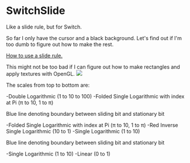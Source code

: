 # SwitchSlide
Like a slide rule, but for Switch.

So far I only have the cursor and a black background. Let's find out if I'm too dumb to figure out how to make the rest.

[How to use a slide rule.](https://www.sliderulemuseum.com/SR_Class/OS-ISRM_SlideRuleSeminar.pdf)

This might not be too bad if I can figure out how to make rectangles and apply textures with OpenGL.
![](https://user-images.githubusercontent.com/36782760/140880806-4bd9d857-4db1-4a09-a6aa-9d42377ae4d1.png)

The scales from top to bottom are:

-Double Logarithmic (1 to 10 to 100)
-Folded Single Logarithmic with index at Pi (π to 10, 1 to π)

Blue line denoting boundary between sliding bit and stationary bit

-Folded Single Logarithmic with index at Pi (π to 10, 1 to π)
-Red Inverse Single Logarithmic (10 to 1)
-Single Logarithmic (1 to 10)

Blue line denoting boundary between sliding bit and stationary bit

-Single Logarithmic (1 to 10)
-Linear (0 to 1)
